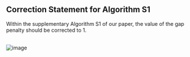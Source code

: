 ## Correction Statement for Algorithm S1
Within the supplementary Algorithm S1 of our paper, the value of the gap penalty should be corrected to 1. <br> <br>

![image](https://github.com/user-attachments/assets/19718b0e-4c4e-4004-bca3-bba8cdc326d5) <br> <br> <br>





